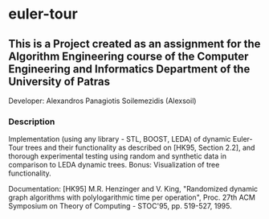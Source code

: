 # euler-tour
## This is a Project created as an assignment for the Algorithm Engineering course of the Computer Engineering and Informatics Department of the University of Patras

Developer:
Alexandros Panagiotis Soilemezidis (Alexsoil)

### Description

Implementation (using any library - STL, BOOST, LEDA) of dynamic Euler-Tour trees and their functionality as described on [HK95, Section 2.2], and thorough experimental testing using random and synthetic data in comparison to LEDA dynamic trees.
Bonus: Visualization of tree functionality.

Documentation: [HK95] M.R. Henzinger and V. King, "Randomized dynamic graph algorithms with polylogarithmic time per operation", Proc. 27th ACM Symposium on Theory of Computing - STOC'95, pp. 519-527, 1995.